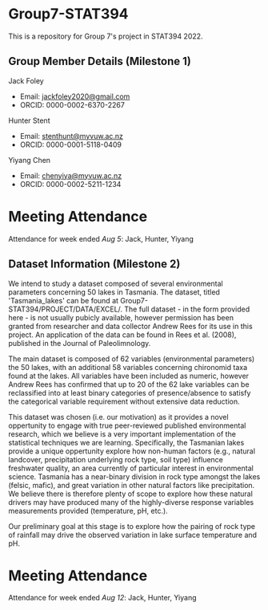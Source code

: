 # Group7-STAT394
This is a repository for Group 7's project in STAT394 2022.

## Group Member Details (Milestone 1)

Jack Foley 
  - Email: jackfoley2020@gmail.com
  - ORCID: 0000-0002-6370-2267
     
Hunter Stent 
  - Email: stenthunt@myvuw.ac.nz 
  - ORCID: 0000-0001-5118-0409

Yiyang Chen 
  - Email: chenyiya@myvuw.ac.nz
  - ORCID: 0000-0002-5211-1234

# Meeting Attendance 

Attendance for week ended *Aug 5*: Jack, Hunter, Yiyang

## Dataset Information (Milestone 2)

We intend to study a dataset composed of several environmental parameters concerning 50 lakes in Tasmania. The dataset, titled 'Tasmania_lakes' can be found at Group7-STAT394/PROJECT/DATA/EXCEL/. The full dataset - in the form provided here - is not usually pubicly available, however permission has been granted from researcher and data collector Andrew Rees for its use in this project. An application of the data can be found in Rees et al. (2008), published in the Journal of Paleolimnology. 

The main dataset is composed of 62 variables (environmental parameters) the 50 lakes, with an additional 58 variables concerning chironomid taxa found at the lakes. All variables have been included as numeric, however Andrew Rees has confirmed that up to 20 of the 62 lake variables can be reclassified into at least binary categories of presence/absence to satisfy the categorical variable requirement without extensive data reduction. 

This dataset was chosen (i.e. our motivation) as it provides a novel oppertunity to engage with true peer-reviewed published environmental research, which we believe is a very important implementation of the statistical techniques we are learning. Specifically, the Tasmanian lakes provide a unique oppertunity explore how non-human factors (e.g., natural landcover, precipitation underlying rock type, soil type) influence freshwater quality, an area currently of particular interest in environmental science. Tasmania has a near-binary division in rock type amongst the lakes (felsic, mafic), and great variation in other natural factors like precipitation. We believe there is therefore plenty of scope to explore how these natural drivers may have produced many of the highly-diverse response variables measurements provided (temperature, pH, etc.).

Our preliminary goal at this stage is to explore how the pairing of rock type of rainfall may drive the observed variation in lake surface temperature and pH. 

# Meeting Attendance 

Attendance for week ended *Aug 12*: Jack, Hunter, Yiyang

